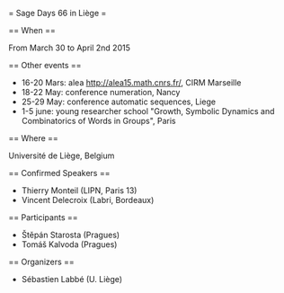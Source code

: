 = Sage Days 66 in Liège =

== When ==

From March 30 to April 2nd 2015

== Other events ==

 * 16-20 Mars: alea http://alea15.math.cnrs.fr/, CIRM Marseille
 * 18-22 May: conference numeration, Nancy
 * 25-29 May: conference automatic sequences, Liege
 * 1-5 june: young researcher school "Growth, Symbolic Dynamics and Combinatorics of Words in Groups", Paris

== Where ==

Université de Liège, Belgium

== Confirmed Speakers ==

 * Thierry Monteil (LIPN, Paris 13)
 * Vincent Delecroix (Labri, Bordeaux)

== Participants ==

 * Štěpán Starosta (Pragues)
 * Tomáš Kalvoda (Pragues)

== Organizers ==

 * Sébastien Labbé (U. Liège)
